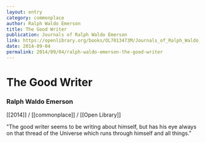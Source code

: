 ```yaml
---
layout: entry
category: commonplace
author: Ralph Waldo Emerson
title: The Good Writer
publication: Journals of Ralph Waldo Emerson
link: https://openlibrary.org/books/OL7013473M/Journals_of_Ralph_Waldo_Emerson
date: 2014-09-04
permalink: 2014/09/04/ralph-waldo-emerson-the-good-writer
---
```


# The Good Writer

### Ralph Waldo Emerson

[[2014]] / [[commonplace]] / [[Open Library]]

"The good writer seems to be writing about himself, but has his eye always on that thread of the Universe which runs through himself and all things."